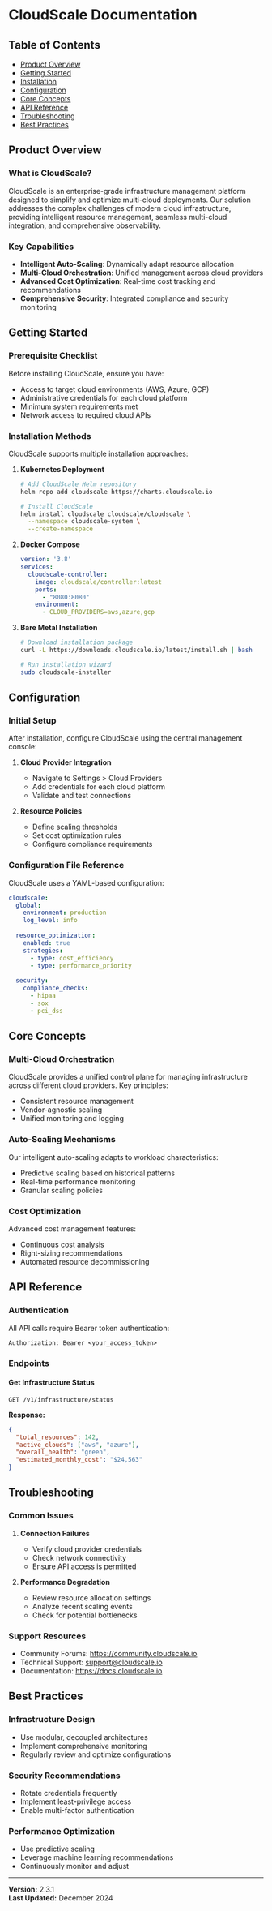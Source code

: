 # CloudScale Documentation

## Table of Contents
- [Product Overview](#product-overview)
- [Getting Started](#getting-started)
- [Installation](#installation)
- [Configuration](#configuration)
- [Core Concepts](#core-concepts)
- [API Reference](#api-reference)
- [Troubleshooting](#troubleshooting)
- [Best Practices](#best-practices)

## Product Overview

### What is CloudScale?
CloudScale is an enterprise-grade infrastructure management platform designed to simplify and optimize multi-cloud deployments. Our solution addresses the complex challenges of modern cloud infrastructure, providing intelligent resource management, seamless multi-cloud integration, and comprehensive observability.

### Key Capabilities
- **Intelligent Auto-Scaling**: Dynamically adapt resource allocation
- **Multi-Cloud Orchestration**: Unified management across cloud providers
- **Advanced Cost Optimization**: Real-time cost tracking and recommendations
- **Comprehensive Security**: Integrated compliance and security monitoring

## Getting Started

### Prerequisite Checklist
Before installing CloudScale, ensure you have:
- Access to target cloud environments (AWS, Azure, GCP)
- Administrative credentials for each cloud platform
- Minimum system requirements met
- Network access to required cloud APIs

### Installation Methods
CloudScale supports multiple installation approaches:

1. **Kubernetes Deployment**
   ```bash
   # Add CloudScale Helm repository
   helm repo add cloudscale https://charts.cloudscale.io
   
   # Install CloudScale
   helm install cloudscale cloudscale/cloudscale \
     --namespace cloudscale-system \
     --create-namespace
   ```

2. **Docker Compose**
   ```yaml
   version: '3.8'
   services:
     cloudscale-controller:
       image: cloudscale/controller:latest
       ports:
         - "8080:8080"
       environment:
         - CLOUD_PROVIDERS=aws,azure,gcp
   ```

3. **Bare Metal Installation**
   ```bash
   # Download installation package
   curl -L https://downloads.cloudscale.io/latest/install.sh | bash
   
   # Run installation wizard
   sudo cloudscale-installer
   ```

## Configuration

### Initial Setup
After installation, configure CloudScale using the central management console:

1. **Cloud Provider Integration**
   - Navigate to Settings > Cloud Providers
   - Add credentials for each cloud platform
   - Validate and test connections

2. **Resource Policies**
   - Define scaling thresholds
   - Set cost optimization rules
   - Configure compliance requirements

### Configuration File Reference
CloudScale uses a YAML-based configuration:

```yaml
cloudscale:
  global:
    environment: production
    log_level: info
  
  resource_optimization:
    enabled: true
    strategies:
      - type: cost_efficiency
      - type: performance_priority
  
  security:
    compliance_checks:
      - hipaa
      - sox
      - pci_dss
```

## Core Concepts

### Multi-Cloud Orchestration
CloudScale provides a unified control plane for managing infrastructure across different cloud providers. Key principles:
- Consistent resource management
- Vendor-agnostic scaling
- Unified monitoring and logging

### Auto-Scaling Mechanisms
Our intelligent auto-scaling adapts to workload characteristics:
- Predictive scaling based on historical patterns
- Real-time performance monitoring
- Granular scaling policies

### Cost Optimization
Advanced cost management features:
- Continuous cost analysis
- Right-sizing recommendations
- Automated resource decommissioning

## API Reference

### Authentication
All API calls require Bearer token authentication:

```http
Authorization: Bearer <your_access_token>
```

### Endpoints

#### Get Infrastructure Status
```http
GET /v1/infrastructure/status
```

**Response:**
```json
{
  "total_resources": 142,
  "active_clouds": ["aws", "azure"],
  "overall_health": "green",
  "estimated_monthly_cost": "$24,563"
}
```

## Troubleshooting

### Common Issues

1. **Connection Failures**
   - Verify cloud provider credentials
   - Check network connectivity
   - Ensure API access is permitted

2. **Performance Degradation**
   - Review resource allocation settings
   - Analyze recent scaling events
   - Check for potential bottlenecks

### Support Resources
- Community Forums: https://community.cloudscale.io
- Technical Support: support@cloudscale.io
- Documentation: https://docs.cloudscale.io

## Best Practices

### Infrastructure Design
- Use modular, decoupled architectures
- Implement comprehensive monitoring
- Regularly review and optimize configurations

### Security Recommendations
- Rotate credentials frequently
- Implement least-privilege access
- Enable multi-factor authentication

### Performance Optimization
- Use predictive scaling
- Leverage machine learning recommendations
- Continuously monitor and adjust

---

**Version:** 2.3.1  
**Last Updated:** December 2024  

